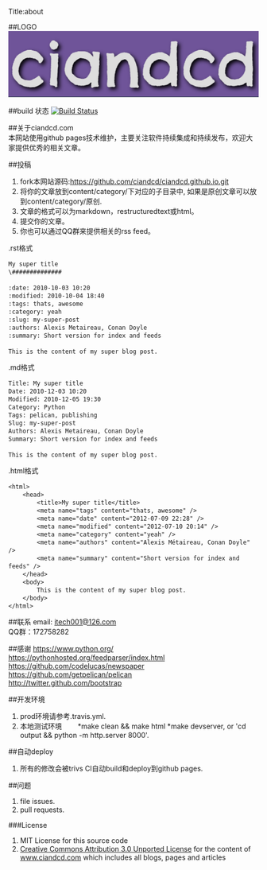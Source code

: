 Title:about 

##LOGO
![logo](ciandcd.png)   

##build 状态
[![Build Status](https://travis-ci.org/ciandcd/ciandcd-web.svg?branch=master)](https://travis-ci.org/ciandcd/ciandcd-web/)  

##关于ciandcd.com  
本网站使用github pages技术维护，主要关注软件持续集成和持续发布，欢迎大家提供优秀的相关文章。  

##投稿
1. fork本网站源码:https://github.com/ciandcd/ciandcd.github.io.git
2. 将你的文章放到content/category/下对应的子目录中, 如果是原创文章可以放到content/category/原创.　　
3. 文章的格式可以为markdown，restructuredtext或html。  
4. 提交你的文章。  
5. 你也可以通过QQ群来提供相关的rss feed。  
 
.rst格式  
```
My super title
\##############

:date: 2010-10-03 10:20
:modified: 2010-10-04 18:40
:tags: thats, awesome
:category: yeah
:slug: my-super-post
:authors: Alexis Metaireau, Conan Doyle
:summary: Short version for index and feeds

This is the content of my super blog post.
```
.md格式  
```
Title: My super title
Date: 2010-12-03 10:20
Modified: 2010-12-05 19:30
Category: Python
Tags: pelican, publishing
Slug: my-super-post
Authors: Alexis Metaireau, Conan Doyle
Summary: Short version for index and feeds

This is the content of my super blog post.
```
.html格式  
```
<html>
    <head>
        <title>My super title</title>
        <meta name="tags" content="thats, awesome" />
        <meta name="date" content="2012-07-09 22:28" />
        <meta name="modified" content="2012-07-10 20:14" />
        <meta name="category" content="yeah" />
        <meta name="authors" content="Alexis Métaireau, Conan Doyle" />
        <meta name="summary" content="Short version for index and feeds" />
    </head>
    <body>
        This is the content of my super blog post.
    </body>
</html>
```

##联系
email: itech001@126.com  
QQ群：172758282  　　

##感谢
https://www.python.org/  
https://pythonhosted.org/feedparser/index.html  
https://github.com/codelucas/newspaper  
https://github.com/getpelican/pelican  
http://twitter.github.com/bootstrap  

##开发环境
1. prod环境请参考.travis.yml.  
2. 本地测试环境　　
*make clean && make html
*make devserver, or 'cd output && python -m http.server 8000'.

##自动deploy
1. 所有的修改会被trivs CI自动build和deploy到github pages.  

##问题
1. file issues.  
1. pull requests.  

###License
1. MIT License for this source code  
1. [Creative Commons Attribution 3.0 Unported License](http://creativecommons.org/licenses/by/3.0/) for the content of www.ciandcd.com which includes all blogs, pages and articles   
